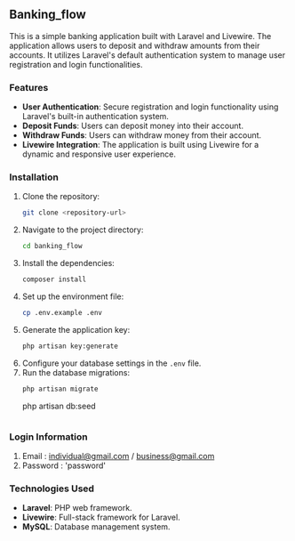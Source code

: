 ## Banking_flow

This is a simple banking application built with Laravel and Livewire. The application allows users to deposit and withdraw amounts from their accounts. It utilizes Laravel's default authentication system to manage user registration and login functionalities.

### Features

- **User Authentication**: Secure registration and login functionality using Laravel's built-in authentication system.
- **Deposit Funds**: Users can deposit money into their account.
- **Withdraw Funds**: Users can withdraw money from their account.
- **Livewire Integration**: The application is built using Livewire for a dynamic and responsive user experience.

### Installation

1. Clone the repository:
    ```bash
    git clone <repository-url>
    ```
2. Navigate to the project directory:
    ```bash
    cd banking_flow
    ```
3. Install the dependencies:
    ```bash
    composer install
    ```
4. Set up the environment file:
    ```bash
    cp .env.example .env
    ```
5. Generate the application key:
    ```bash
    php artisan key:generate
    ```
6. Configure your database settings in the `.env` file.
7. Run the database migrations:
    ```bash
    php artisan migrate
    ```
    php artisan db:seed
    ```

### Login Information
1. Email :  individual@gmail.com / business@gmail.com
2. Password : 'password'


### Technologies Used

- **Laravel**: PHP web framework.
- **Livewire**: Full-stack framework for Laravel.
- **MySQL**: Database management system.
